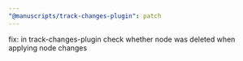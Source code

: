 ```yaml
---
"@manuscripts/track-changes-plugin": patch
---
```


fix: in track-changes-plugin check whether node was deleted when applying node changes
